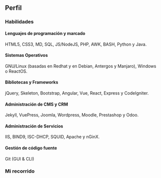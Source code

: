 <div class="card">
    <h2 class="title">Perfil</h2>
    <h3>Habilidades</h3>
    <div class="card-group">
        <div class="card">
            <h4>Lenguajes de programación y marcado</h4>
            <p>HTML5, CSS3, MD, SQL, JS/NodeJS, PHP, AWK, BASH, Python y Java.</p>
        </div>
        <div class="card">
            <h4>Sistemas Operativos</h4>
            <p>GNU/Linux (basadas en Redhat y en Debian, Antergos y Manjaro), Windows o ReactOS.</p>
        </div>
        <div class="card">
            <h4>Bibliotecas y Frameworks</h4>
            <p>jQuery, Skeleton, Bootstrap, Angular, Vue, React, Express y CodeIgniter.</p>
        </div>
        <div class="card">
            <h4>Administración de CMS y CRM</h4>
            <p>Jekyll, VuePress, Joomla, Wordpress, Moodle, Prestashop y Odoo.</p>
        </div>
        <div class="card">
            <h4>Administración de Servicios</h4>
            <p>IIS, BIND9, ISC-DHCP, SQUID, Apache y nGinX.</p>
        </div>
        <div class="card">
            <h4>Gestión de código fuente</h4>
            <p>Git (GUI & CLI)</p>
        </div>
    </div>
    <h3>Mi recorrido</h3>
    <ish-timeline></ish-timeline>
</div>